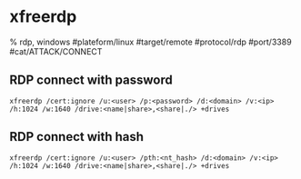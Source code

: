 # xfreerdp

% rdp, windows
#plateform/linux  #target/remote  #protocol/rdp #port/3389 #cat/ATTACK/CONNECT 

##  RDP connect with password
```
xfreerdp /cert:ignore /u:<user> /p:<password> /d:<domain> /v:<ip> /h:1024 /w:1640 /drive:<name|share>,<share|./> +drives
```


## RDP connect with  hash
```
xfreerdp /cert:ignore /u:<user> /pth:<nt_hash> /d:<domain> /v:<ip> /h:1024 /w:1640 /drive:<name|share>,<share|./> +drives
```
